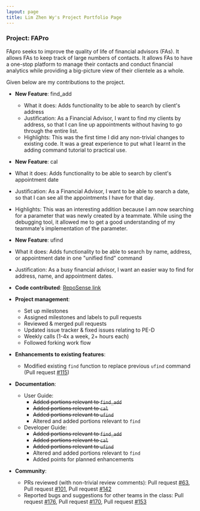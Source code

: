 ```yaml
---
layout: page
title: Lim Zhen Wy's Project Portfolio Page
---
```


### Project: FAPro

FApro seeks to improve the quality of life of financial advisors (FAs). It allows FAs to keep track of large numbers of contacts. It allows FAs to have a one-stop platform to manage their contacts and conduct financial analytics while providing a big-picture view of their clientele as a whole.

Given below are my contributions to the project.

* **New Feature**: find_add 
  * What it does: Adds functionality to be able to search by client's address
  * Justification: As a Financial Advisor, I want to find my clients by address, so that I can line up appointments without having to go through the entire list.
  * Highlights: This was the first time I did any non-trivial changes to existing code. It was a great experience to put what I learnt in the adding command tutorial to practical use.
  

* **New Feature**: cal
* What it does: Adds functionality to be able to search by client's appointment date
* Justification: As a Financial Advisor, I want to be able to search a date, so that I can see all the appointments I have for that day.
* Highlights: This was an interesting addition because I am now searching for a parameter that was newly created by a teammate. While using the debugging tool, it allowed me to get a good understanding of my teammate's implementation of the parameter.


* **New Feature**: ufind
* What it does: Adds functionality to be able to search by name, address, or appointment date in one "unified find" command
* Justification: As a busy financial advisor, I want an easier way to find for address, name, and appointment dates.


* **Code contributed**: [RepoSense link](https://nus-cs2103-ay2324s1.github.io/tp-dashboard/?search=limzhenwy&sort=groupTitle&sortWithin=title&timeframe=commit&mergegroup=&groupSelect=groupByRepos&breakdown=true&checkedFileTypes=docs~functional-code~test-code&since=2023-09-22)

* **Project management**: 
  * Set up milestones
  * Assigned milestones and labels to pull requests
  * Reviewed & merged pull requests
  * Updated issue tracker & fixed issues relating to PE-D
  * Weekly calls (1-4x a week, 2+ hours each)
  * Followed forking work flow

* **Enhancements to existing features**:
  * Modified existing `find` function to replace previous `ufind` command (Pull request [\#115](https://github.com/AY2324S1-CS2103T-W09-1/tp/pull/115))

* **Documentation**:
  * User Guide:
    * ~~Added portions relevant to `find_add`~~
    * ~~Added portions relevant to `cal`~~
    * ~~Added portions relevant to `ufind`~~
    * Altered and added portions relevant to `find`
  * Developer Guide:
    * ~~Added portions relevant to `find_add`~~
    * ~~Added portions relevant to `cal`~~
    * ~~Added portions relevant to `ufind`~~
    * Altered and added portions relevant to `find`
    * Added points for planned enhancements

* **Community**:
  * PRs reviewed (with non-trivial review comments): Pull request [\#63](https://github.com/AY2324S1-CS2103T-W09-1/tp/pull/63),
  Pull request [\#101](https://github.com/AY2324S1-CS2103T-W09-1/tp/pull/101),
  Pull request [\#142](https://github.com/AY2324S1-CS2103T-W09-1/tp/pull/142)
  * Reported bugs and suggestions for other teams in the class: Pull request [\#176](https://github.com/AY2324S1-CS2103T-T10-4/tp/issues/176), 
  Pull request [\#170](https://github.com/AY2324S1-CS2103T-T10-4/tp/issues/170), 
  Pull request [\#153](https://github.com/AY2324S1-CS2103T-T10-4/tp/issues/153)
